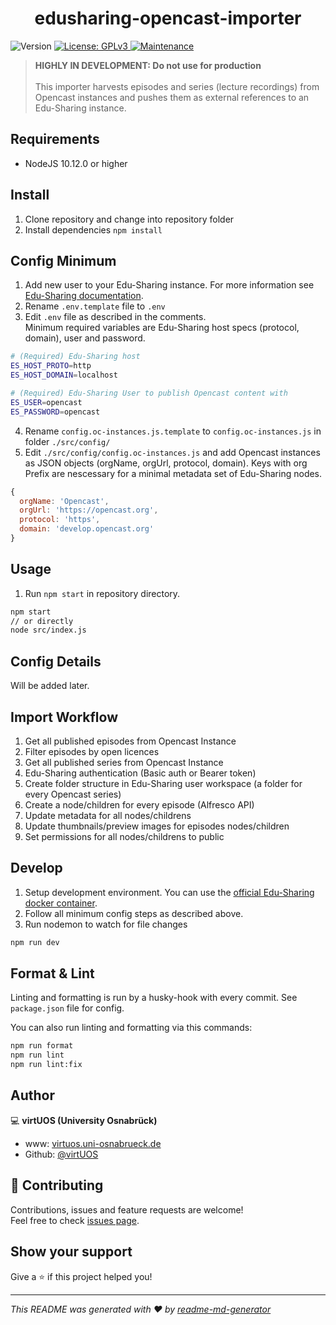 <h1 align="center">edusharing-opencast-importer</h1>
<p>
  <img alt="Version" src="https://img.shields.io/badge/version-0.1.0-blue.svg?cacheSeconds=2592000" />
  <a href="https://github.com/virtUOS/edusharing-opencast-importer/blob/main/LICENSE" target="_blank">
    <img alt="License: GPLv3" src="https://img.shields.io/badge/License-GPLv3-green.svg" />
  </a>
  <a href="https://github.com/virtUOS/edusharing-opencast-importer/graphs/commit-activity" target="_blank">
    <img alt="Maintenance" src="https://img.shields.io/badge/Maintained%3F-yes-green.svg" />
  </a>
</p>

> <strong>HIGHLY IN DEVELOPMENT: Do not use for production</strong><br><br>
> This importer harvests episodes and series (lecture recordings) from Opencast instances and pushes them as external references to an Edu-Sharing instance.

## Requirements
* NodeJS 10.12.0 or higher

## Install

1. Clone repository and change into repository folder
2. Install dependencies `npm install`

## Config Minimum

1. Add new user to your Edu-Sharing instance. For more information see [Edu-Sharing documentation](https://docs.edu-sharing.com/confluence/edp/de/administration/managing-user-groups/nutzer-verwalten).
2. Rename `.env.template` file to `.env`
3. Edit `.env` file as described in the comments.<br />Minimum required variables are Edu-Sharing host specs (protocol, domain), user and password.
```sh
# (Required) Edu-Sharing host
ES_HOST_PROTO=http
ES_HOST_DOMAIN=localhost

# (Required) Edu-Sharing User to publish Opencast content with
ES_USER=opencast
ES_PASSWORD=opencast
```
4. Rename `config.oc-instances.js.template` to `config.oc-instances.js` in folder `./src/config/`
5. Edit `./src/config/config.oc-instances.js` and add Opencast instances as JSON objects (orgName, orgUrl, protocol, domain). Keys with org Prefix are nescessary for a minimal metadata set of Edu-Sharing nodes.<br />
```js
{
  orgName: 'Opencast',
  orgUrl: 'https://opencast.org',
  protocol: 'https',
  domain: 'develop.opencast.org'
}
```

## Usage

1. Run `npm start` in repository directory.
```sh
npm start
// or directly
node src/index.js
```

## Config Details

Will be added later.

## Import Workflow

1. Get all published episodes from Opencast Instance
2. Filter episodes by open licences
3. Get all published series from Opencast Instance
4. Edu-Sharing authentication (Basic auth or Bearer token)
5. Create folder structure in Edu-Sharing user workspace (a folder for every Opencast series)
6. Create a node/children for every episode (Alfresco API)
7. Update metadata for all nodes/childrens
8. Update thumbnails/preview images for episodes nodes/children
9. Set permissions for all nodes/childrens to public

## Develop

1. Setup development environment. You can use the [official Edu-Sharing docker container](https://hub.docker.com/r/edusharing/repo-rs-moodle/).
2. Follow all minimum config steps as described above.
3. Run nodemon to watch for file changes
```sh
npm run dev
```

## Format & Lint

Linting and formatting is run by a husky-hook with every commit. See `package.json` file for config.

You can also run linting and formatting via this commands:

```sh
npm run format
npm run lint
npm run lint:fix
```

## Author

💻 **virtUOS (University Osnabrück)**

* www: [virtuos.uni-osnabrueck.de](https://virtuos.uni-osnabrueck.de/)
* Github: [@virtUOS](https://github.com/virtUOS)

## 🤝 Contributing

Contributions, issues and feature requests are welcome!<br />Feel free to check [issues page](https://github.com/virtUOS/edusharing-opencast-importer/issues). 

## Show your support

Give a ⭐️ if this project helped you!

***
_This README was generated with ❤️ by [readme-md-generator](https://github.com/kefranabg/readme-md-generator)_